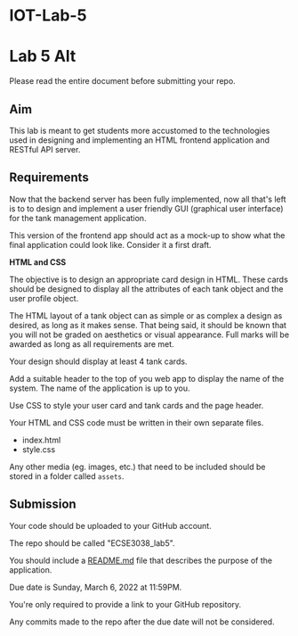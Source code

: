 # IOT-Lab-5

# Lab 5 Alt

Please read the entire document before submitting your repo.

## Aim

This lab is meant to get students more accustomed to the technologies used in designing and implementing an HTML frontend application and RESTful API server.

## Requirements

Now that the backend server has been fully implemented, now all that's left is to to design and implement a user friendly GUI (graphical user interface) for the tank management application.

This version of the frontend app should act as a mock-up to show what the final application could look like. Consider it a first draft. 

**HTML and CSS**

The objective is to design an appropriate card design in HTML. These cards should be designed to display all the attributes of each tank object and the user profile object.

The HTML layout of a tank object can as simple or as complex a design as desired, as long as it makes sense. That being said, it should be known that you will not be graded on aesthetics or visual appearance. Full marks will be awarded as long as all requirements are met.

Your design should display at least 4 tank cards.

Add a suitable header to the top of you web app to display the name of the system. The name of the application is up to you.

Use CSS to style your user card and tank cards and the page header.

Your HTML and CSS code must be written in their own separate files.

- index.html
- style.css

Any other media (eg. images, etc.) that need to be included should be stored in a folder called `assets`.

## Submission

Your code should be uploaded to your GitHub account.

The repo should be called "ECSE3038_lab5".

You should include a [README.md](http://readme.md/) file that describes the purpose of the application.

Due date is Sunday, March 6, 2022 at 11:59PM.

You're only required to provide a link to your GitHub repository.

Any commits made to the repo after the due date will not be considered.
